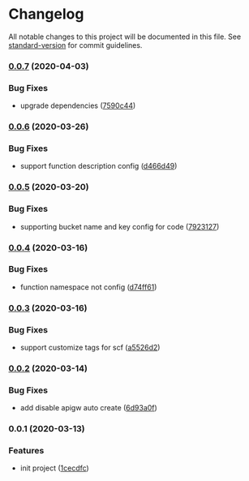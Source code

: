 # Changelog

All notable changes to this project will be documented in this file. See [standard-version](https://github.com/conventional-changelog/standard-version) for commit guidelines.

### [0.0.7](https://github.com/serverless-components/tencent-framework/compare/v0.0.6...v0.0.7) (2020-04-03)


### Bug Fixes

* upgrade dependencies ([7590c44](https://github.com/serverless-components/tencent-framework/commit/7590c4455c3162760cec55753c98103d4bc510a2))

### [0.0.6](https://github.com/serverless-components/tencent-framework/compare/v0.0.5...v0.0.6) (2020-03-26)


### Bug Fixes

* support function description config ([d466d49](https://github.com/serverless-components/tencent-framework/commit/d466d49628b25d40226d0743d64137b59f7c8679))

### [0.0.5](https://github.com/serverless-components/tencent-framework/compare/v0.0.4...v0.0.5) (2020-03-20)


### Bug Fixes

* supporting bucket name and key config for code ([7923127](https://github.com/serverless-components/tencent-framework/commit/79231274b7b835affbeeea65b96affac93956484))

### [0.0.4](https://github.com/serverless-components/tencent-framework/compare/v0.0.3...v0.0.4) (2020-03-16)


### Bug Fixes

* function namespace not config ([d74ff61](https://github.com/serverless-components/tencent-framework/commit/d74ff61ccb98de22bea8df0f5e8c6a23b8ce74e1))

### [0.0.3](https://github.com/serverless-components/tencent-framework/compare/v0.0.2...v0.0.3) (2020-03-16)


### Bug Fixes

* support customize tags for scf ([a5526d2](https://github.com/serverless-components/tencent-framework/commit/a5526d25529fb8cd6bdbf1078b27d203a446c997))

### [0.0.2](https://github.com/serverless-components/tencent-framework/compare/v0.0.1...v0.0.2) (2020-03-14)


### Bug Fixes

* add disable apigw auto create ([6d93a0f](https://github.com/serverless-components/tencent-framework/commit/6d93a0fe45cd1a9bb83d73271f9f06de07dc150f))

### 0.0.1 (2020-03-13)


### Features

* init project ([1cecdfc](https://github.com/serverless-components/tencent-framework/commit/1cecdfc7c9de8814ebded00afca5dbf64c1a16ef))

